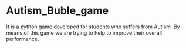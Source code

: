 # Autism_Buble_game
It is a python game developed for students who suffers from Autism .By means of this game we are trying to help to improve their overall performance.
